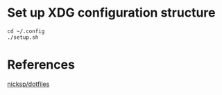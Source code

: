 # Set up XDG configuration structure

```
cd ~/.config
./setup.sh
```

# References

[nicksp/dotfiles](https://github.com/nicksp/dotfiles)
